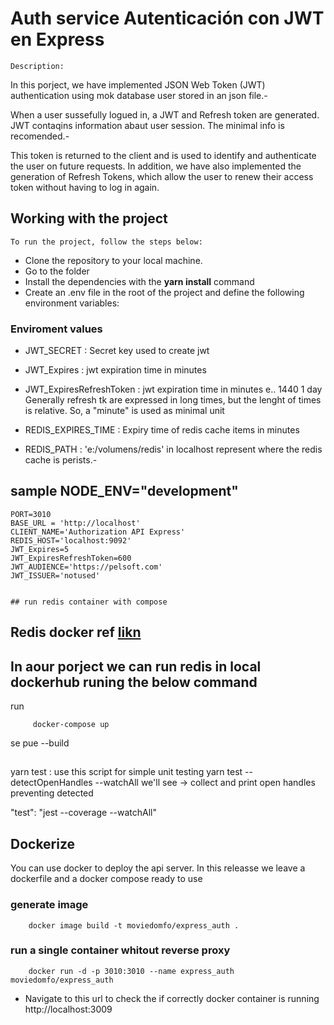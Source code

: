 # Auth service Autenticación con JWT en Express

`Description:`

In this porject, we have implemented JSON Web Token (JWT) authentication using mok database user stored in an json file.-

When a user sussefully logued in, a JWT and Refresh token are generated. JWT contaqins information abaut user session.
The minimal info is recomended.-

This token is returned to the client and is used to identify and authenticate the user on future requests.
In addition, we have also implemented the generation of Refresh Tokens, which allow the user to renew their access token without having to log in again.

## Working with the project

`To run the project, follow the steps below:`

- Clone the repository to your local machine.
- Go to the folder
- Install the dependencies with the **yarn install** command
- Create an .env file in the root of the project and define the following environment variables:

### Enviroment values

- JWT_SECRET : Secret key used to create jwt
- JWT_Expires : jwt expiration time in minutes
- JWT_ExpiresRefreshToken : jwt expiration time in minutes e.. 1440 1 day
  Generally refresh tk are expressed in long times, but the lenght of times is relative.
  So, a "minute" is used as minimal unit

- REDIS_EXPIRES_TIME : Expiry time of redis cache items in minutes
- REDIS_PATH : 'e:/volumens/redis' in localhost represent where the redis
  cache is perists.-

## sample NODE_ENV="development"

```
PORT=3010
BASE_URL = 'http://localhost'
CLIENT_NAME='Authorization API Express'
REDIS_HOST='localhost:9092'
JWT_Expires=5
JWT_ExpiresRefreshToken=600
JWT_AUDIENCE='https://pelsoft.com'
JWT_ISSUER='notused'


## run redis container with compose
```

## Redis docker ref [likn](https://kb.objectrocket.com/redis/run-redis-with-docker-compose-1055)

## In aour porject we can run redis in local dockerhub runing the below command

run

```
     docker-compose up 
```
 se pue --build
##

yarn test : use this script for simple unit testing
yarn test --detectOpenHandles --watchAll we'll see -> collect and print open
handles preventing detected

"test": "jest --coverage --watchAll"



## Dockerize

You can use docker to deploy the api server. In this releasse we leave a dockerfile and a docker compose ready to use

### generate image

```
    docker image build -t moviedomfo/express_auth .

```

### run a single container whitout reverse proxy

```
    docker run -d -p 3010:3010 --name express_auth moviedomfo/express_auth
```

- Navigate to this url to check the if correctly docker container is running
  http://localhost:3009

